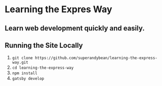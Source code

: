 # Learning the Expres Way

## Learn web development quickly and easily.

## Running the Site Locally

1. `git clone https://github.com/superandybean/learning-the-express-way.git`
2. `cd learning-the-express-way`
3. `npm install`
4. `gatsby develop`
